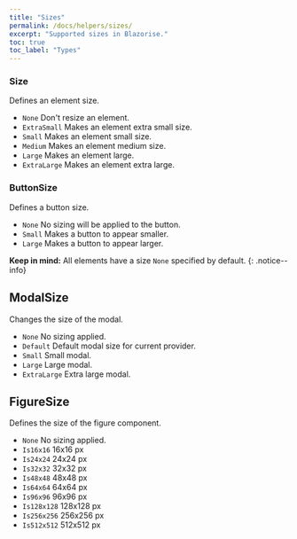 ```yaml
---
title: "Sizes"
permalink: /docs/helpers/sizes/
excerpt: "Supported sizes in Blazorise."
toc: true
toc_label: "Types"
---
```


### Size

Defines an element size.

- `None` Don't resize an element.
- `ExtraSmall` Makes an element extra small size.
- `Small` Makes an element small size.
- `Medium` Makes an element medium size.
- `Large` Makes an element large.
- `ExtraLarge` Makes an element extra large.

### ButtonSize

Defines a button size.

- `None` No sizing will be applied to the button.
- `Small` Makes a button to appear smaller.
- `Large` Makes a button to appear larger.

**Keep in mind:** All elements have a size `None` specified by default.
{: .notice--info}

## ModalSize

Changes the size of the modal.

- `None` No sizing applied.
- `Default` Default modal size for current provider.
- `Small` Small modal.
- `Large` Large modal.
- `ExtraLarge` Extra large modal.

## FigureSize

Defines the size of the figure component.

- `None` No sizing applied.
- `Is16x16` 16x16 px
- `Is24x24` 24x24 px
- `Is32x32` 32x32 px
- `Is48x48` 48x48 px
- `Is64x64` 64x64 px
- `Is96x96` 96x96 px
- `Is128x128` 128x128 px
- `Is256x256` 256x256 px
- `Is512x512` 512x512 px